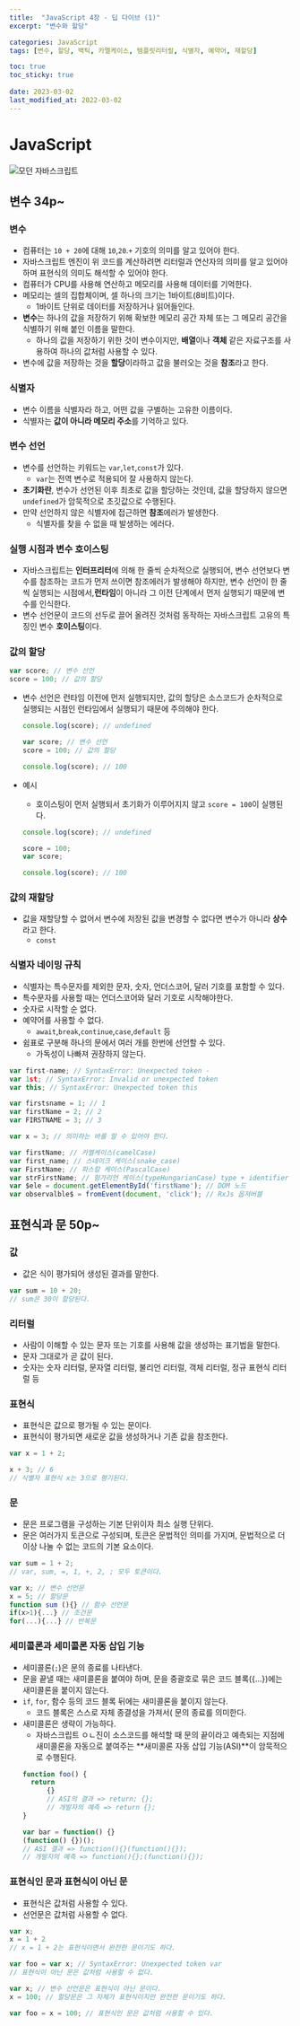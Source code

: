 ```yaml
---
title:  "JavaScript 4장 - 딥 다이브 (1)"
excerpt: "변수와 할당"

categories: JavaScript
tags: [변수, 할당, 백틱, 카멜케이스, 템플릿리터럴, 식별자, 예약어, 재할당]

toc: true
toc_sticky: true
 
date: 2023-03-02
last_modified_at: 2022-03-02
---
```

# JavaScript
![모던 자바스크립트](https://user-images.githubusercontent.com/118104644/222449514-88afd76b-e6eb-4e0f-8a52-891f101744ad.png)
## 변수 34p~
### 변수
- 컴퓨터는 `10 + 20`에 대해 `10`,`20`.`+` 기호의 의미를 알고 있어야 한다.
- 자바스크립트 엔진이 위 코드를 계산하려면 리터럴과 연산자의 의미를 알고 있어야 하며 표현식의 의미도 해석할 수 있어야 한다.
- 컴퓨터가 CPU를 사용해 연산하고 메모리를 사용해 데이터를 기억한다.
- 메모리는 셀의 집합체이며, 셀 하나의 크기는 1바이트(8비트)이다.
  - 1바이트 단위로 데이터를 저장하거나 읽어들인다.
- **변수**는 하나의 값을 저장하기 위해 확보한 메모리 공간 자체 또는 그 메모리 공간을 식별하기 위해 붙인 이름을 말한다.
  - 하나의 값을 저장하기 위한 것이 변수이지만, **배열**이나 **객체** 같은 자료구조를 사용하여 하나의 값처럼 사용할 수 있다.
- 변수에 값을 저장하는 것을 **할당**이라하고 값을 불러오는 것을 **참조**라고 한다.

### 식별자
- 변수 이름을 식별자라 하고, 어떤 값을 구별하는 고유한 이름이다.
- 식별자는 **값이 아니라 메모리 주소**를 기억하고 있다.

### 변수 선언
- 변수를 선언하는 키워드는 `var`,`let`,`const`가 있다.
  - `var`는 전역 변수로 적용되어 잘 사용하지 않는다.
- **초기화란**, 변수가 선언된 이후 최초로 값을 할당하는 것인데, 값을 할당하지 않으면 `undefined`가 암묵적으로 초깃값으로 수행된다.
- 만약 선언하지 않은 식별자에 접근하면 **참조**에러가 발생한다.
  - 식별자를 찾을 수 없을 때 발생하는 에러다.

### 실행 시점과 변수 호이스팅
- 자바스크립트는 **인터프리터**에 의해 한 줄씩 순차적으로 실행되어, 변수 선언보다 변수를 참조하는 코드가 먼저 쓰이면 참조에러가 발생해야 하지만, 변수 선언이 한 줄씩 실행되는 시점에서,**런타임**이 아니라 그 이전 단계에서 먼저 실행되기 때문에 변수를 인식한다.
- 변수 선언문이 코드의 선두로 끌어 올려진 것처럼 동작하는 자바스크립트 고유의 특징인 변수 **호이스팅**이다.

### 값의 할당
```js
var score; // 변수 선언
score = 100; // 값의 할당
```
- 변수 선언은 런타임 이전에 먼저 실행되지만, 값의 할당은 소스코드가 순차적으로 실행되는 시점인 런타임에서 실행되기 때문에 주의해야 한다.


    ```js
    console.log(score); // undefined

    var score; // 변수 선언
    score = 100; // 값의 할당

    console.log(score); // 100
    ```

- 예시
  - 호이스팅이 먼저 실행되서 초기화가 이루어지지 않고 `score = 100`이 실행된다.
  ```js
  console.log(score); // undefined

  score = 100;
  var score;

  console.log(score); // 100
  ``` 

### 걊의 재할당
- 값을 재할당할 수 없어서 변수에 저장된 값을 변경할 수 없다면 변수가 아니라 **상수**라고 한다.
  - `const`

### 식별자 네이밍 규칙
- 식별자는 특수문자를 제외한 문자, 숫자, 언더스코어, 달러 기호를 포함할 수 있다.
- 특수문자를 사용할 때는 언더스코어와 달러 기호로 시작해야한다.
- 숫자로 시작할 순 없다.
- 예약어를 사용할 수 없다.
  - `await`,`break`,`continue`,`case`,`default` 등
- 쉼표로 구분해 하나의 문에서 여러 개를 한번에 선언할 수 있다.
  - 가독성이 나빠져 권장하지 않는다.
```js
var first-name; // SyntaxError: Unexpected token -
var 1st; // SyntaxError: Invalid or unexpected token
var this; // SyntaxError: Unexpected token this

var firstsname = 1; // 1
var firstName = 2; // 2
var FIRSTNAME = 3; // 3

var x = 3; // 의미하는 바를 알 수 있어야 한다.

var firstName; // 카멜케이스(camelCase)
var first_name; // 스네이크 케이스(snake_case)
var FirstName; // 파스칼 케이스(PascalCase)
var strFirstName; // 헝가리언 케이스(typeHungarianCase) type + identifier
var $ele = document.getElementById('firstName'); // DOM 노드
var observalble$ = fromEvent(document, 'click'); // RxJs 옵져버블
```

## 표현식과 문 50p~
### 값
- 값은 식이 평가되어 생성된 결과를 말한다.
```js
var sum = 10 + 20;
// sum은 30이 할당된다.
```

### 리터럴
- 사람이 이해할 수 있는 문자 또는 기호를 사용해 값을 생성하는 표기법을 말한다.
- 문자 그대로가 곧 값이 된다.
- 숫자는 숫자 리터럴, 문자열 리터럴, 불리언 리터럴, 객체 리터럴, 정규 표현식 리터럴 등

### 표현식
- 표현식은 값으로 평가될 수 있는 문이다.
- 표현식이 평가되면 새로운 값을 생성하거나 기존 값을 참조한다.
```js
var x = 1 + 2;

x + 3; // 6
// 식별자 표현식 x는 3으로 평기된다.
```

### 문
- 문은 프로그램을 구성하는 기본 단위이자 최소 실행 단위다.
- 문은 여러가지 토큰으로 구성되며, 토큰은 문법적인 의미를 가지며, 문법적으로 더 이상 나눌 수 없는 코드의 기본 요소이다.
```js
var sum = 1 + 2;
// var, sum, =, 1, +, 2, ; 모두 토큰이다.

var x; // 변수 선언문
x = 5; // 할당문
function sum (){} // 함수 선언문
if(x>1){...} // 조건문
for(...){...} // 반복문
```

### 세미콜론과 세미콜론 자동 삽입 기능
- 세미콜론(`;`)은 문의 종료를 나타낸다.
- 문을 끝낼 때는 새미콜론을 붙여야 하며, 문을 중괄호로 묶은 코드 블록({...})에는 새미콜론을 붙이지 않는다.
- `if`, `for`, 함수 등의 코드 블록 뒤에는 새미콜론을 붙이지 않는다.
  - 코드 블록은 스스로 자체 종결성을 가져서( 문의 종료를 의미한다.
- 새미콜론은 생략이 가능하다.
  - 자바스크립트 ㅇㄴ진이 소스코드를 해석할 때 문의 끝이라고 예측되는 지점에 새미콜론을 자동으로 붙여주는 **새미콜론 자동 삽입 기능(ASI)**이 암묵적으로 수행된다.
  ```js
  function foo() {
    return
        {}
        // ASI의 결과 => return; {};
        // 개발자의 예측 => return {};
  }

  var bar = function() {}
  (function() {})();
  // ASI 결과 => function(){}(function(){});
  // 개발자의 예측 => function(){};(function(){});
  ```

### 표현식인 문과 표현식이 아닌 문
- 표현식은 값처럼 사용할 수 있다.
- 선언문은 값처럼 사용할 수 없다.
```js
var x;
x = 1 + 2
// x = 1 + 2는 표현식이면서 완전한 문이기도 하다.

var foo = var x; // SyntaxError: Unexpected token var
// 표현식이 아닌 문은 값처럼 사용할 수 없다.

var x; // 변수 선언문은 표현식이 아닌 문이다.
x = 100; // 할당문은 그 자체가 표현식이지만 완전한 문이기도 하다.

var foo = x = 100; // 표현식인 문은 값처럼 사용할 수 있다.
```